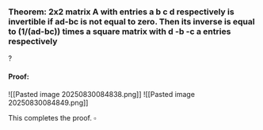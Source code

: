 ### Theorem: 2x2 matrix A with entries a b c d respectively is invertible if ad-bc is not equal to zero. Then its inverse is equal to (1/(ad-bc)) times a square matrix with d -b -c a entries respectively
?
#### Proof: 
![[Pasted image 20250830084838.png]]
![[Pasted image 20250830084849.png]]

This completes the proof. $\square$
